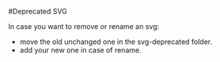 #Deprecated SVG

In case you want to remove or rename an svg:
 
 * move the old unchanged one in the svg-deprecated folder.
 * add your new one in case of rename.
